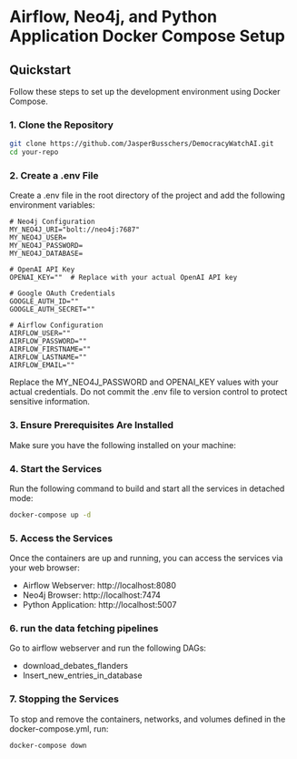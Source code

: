 # Airflow, Neo4j, and Python Application Docker Compose Setup

## Quickstart

Follow these steps to set up the development environment using Docker Compose.

### 1. Clone the Repository

```bash
git clone https://github.com/JasperBusschers/DemocracyWatchAI.git
cd your-repo
```

### 2. Create a .env File
Create a .env file in the root directory of the project and add the following environment variables:

```env
# Neo4j Configuration
MY_NEO4J_URI="bolt://neo4j:7687"
MY_NEO4J_USER=
MY_NEO4J_PASSWORD=
MY_NEO4J_DATABASE=

# OpenAI API Key
OPENAI_KEY=""  # Replace with your actual OpenAI API key

# Google OAuth Credentials
GOOGLE_AUTH_ID=""
GOOGLE_AUTH_SECRET=""

# Airflow Configuration
AIRFLOW_USER=""
AIRFLOW_PASSWORD=""
AIRFLOW_FIRSTNAME=""
AIRFLOW_LASTNAME=""
AIRFLOW_EMAIL=""
```
Replace the MY_NEO4J_PASSWORD and OPENAI_KEY values with your actual credentials.
Do not commit the .env file to version control to protect sensitive information.
### 3. Ensure Prerequisites Are Installed
Make sure you have the following installed on your machine:

### 4. Start the Services
Run the following command to build and start all the services in detached mode:

```bash
docker-compose up -d
```
### 5. Access the Services
Once the containers are up and running, you can access the services via your web browser:
- Airflow Webserver: http://localhost:8080
- Neo4j Browser: http://localhost:7474
- Python Application: http://localhost:5007

### 6. run the data fetching pipelines
Go to airflow webserver and run the following DAGs:
- download_debates_flanders
- Insert_new_entries_in_database

### 7. Stopping the Services
To stop and remove the containers, networks, and volumes defined in the docker-compose.yml, run:

```bash
docker-compose down
```

